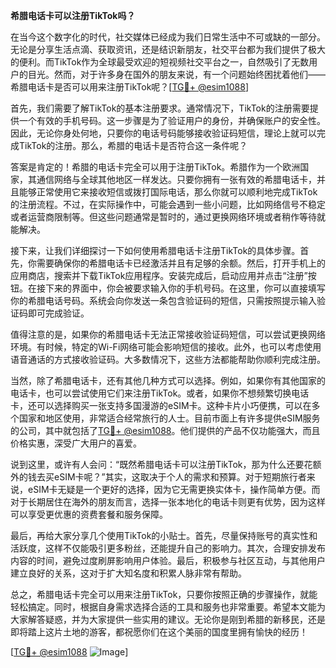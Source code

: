 **希腊电话卡可以注册TikTok吗？**

在当今这个数字化的时代，社交媒体已经成为我们日常生活中不可或缺的一部分。无论是分享生活点滴、获取资讯，还是结识新朋友，社交平台都为我们提供了极大的便利。而TikTok作为全球最受欢迎的短视频社交平台之一，自然吸引了无数用户的目光。然而，对于许多身在国外的朋友来说，有一个问题始终困扰着他们——希腊电话卡是否可以用来注册TikTok呢？[[TG💪+ @esim1088](https://t.me/s/esim1088)]

首先，我们需要了解TikTok的基本注册要求。通常情况下，TikTok的注册需要提供一个有效的手机号码。这一步骤是为了验证用户的身份，并确保账户的安全性。因此，无论你身处何地，只要你的电话号码能够接收验证码短信，理论上就可以完成TikTok的注册。那么，希腊的电话卡是否符合这一条件呢？

答案是肯定的！希腊的电话卡完全可以用于注册TikTok。希腊作为一个欧洲国家，其通信网络与全球其他地区一样发达。只要你拥有一张有效的希腊电话卡，并且能够正常使用它来接收短信或拨打国际电话，那么你就可以顺利地完成TikTok的注册流程。不过，在实际操作中，可能会遇到一些小问题，比如网络信号不稳定或者运营商限制等。但这些问题通常是暂时的，通过更换网络环境或者稍作等待就能解决。

接下来，让我们详细探讨一下如何使用希腊电话卡注册TikTok的具体步骤。首先，你需要确保你的希腊电话卡已经激活并且有足够的余额。然后，打开手机上的应用商店，搜索并下载TikTok应用程序。安装完成后，启动应用并点击“注册”按钮。在接下来的界面中，你会被要求输入你的手机号码。在这里，你可以直接填写你的希腊电话号码。系统会向你发送一条包含验证码的短信，只需按照提示输入验证码即可完成验证。

值得注意的是，如果你的希腊电话卡无法正常接收验证码短信，可以尝试更换网络环境。有时候，特定的Wi-Fi网络可能会影响短信的接收。此外，也可以考虑使用语音通话的方式接收验证码。大多数情况下，这些方法都能帮助你顺利完成注册。

当然，除了希腊电话卡，还有其他几种方式可以选择。例如，如果你有其他国家的电话卡，也可以尝试使用它们来注册TikTok。或者，如果你不想频繁切换电话卡，还可以选择购买一张支持多国漫游的eSIM卡。这种卡片小巧便携，可以在多个国家和地区使用，非常适合经常旅行的人士。目前市面上有许多提供eSIM服务的公司，其中就包括了[TG💪+ @esim1088](https://t.me/s/esim1088)。他们提供的产品不仅功能强大，而且价格实惠，深受广大用户的喜爱。

说到这里，或许有人会问：“既然希腊电话卡可以注册TikTok，那为什么还要花额外的钱去买eSIM卡呢？”其实，这取决于个人的需求和预算。对于短期旅行者来说，eSIM卡无疑是一个更好的选择，因为它无需更换实体卡，操作简单方便。而对于长期居住在海外的朋友而言，选择一张本地化的电话卡则更有优势，因为这样可以享受更优惠的资费套餐和服务保障。

最后，再给大家分享几个使用TikTok的小贴士。首先，尽量保持账号的真实性和活跃度，这样不仅能吸引更多粉丝，还能提升自己的影响力。其次，合理安排发布内容的时间，避免过度刷屏影响用户体验。最后，积极参与社区互动，与其他用户建立良好的关系，这对于扩大知名度和积累人脉非常有帮助。

总之，希腊电话卡完全可以用来注册TikTok，只要你按照正确的步骤操作，就能轻松搞定。同时，根据自身需求选择合适的工具和服务也非常重要。希望本文能为大家解答疑惑，并为大家提供一些实用的建议。无论你是刚到希腊的新移民，还是即将踏上这片土地的游客，都祝愿你们在这个美丽的国度里拥有愉快的经历！

[[TG💪+ @esim1088](https://t.me/s/esim1088) ![Image](https://i.postimg.cc/4NQfJmqS/Snipaste-2025-05-13-00-14-12.png)]